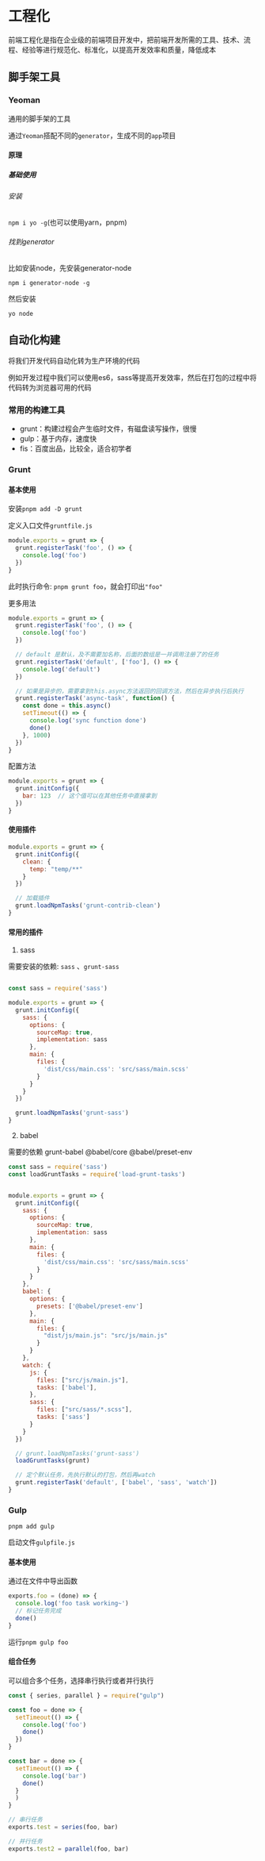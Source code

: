 # 工程化

前端工程化是指在企业级的前端项目开发中，把前端开发所需的工具、技术、流程、经验等进行规范化、标准化，以提高开发效率和质量，降低成本

## 脚手架工具

### Yeoman

通用的脚手架的工具

通过`Yeoman`搭配不同的`generator`，生成不同的`app`项目

#### 原理

##### 基础使用

###### 安装

`npm i yo -g`(也可以使用yarn，pnpm)

###### 找到generator

比如安装node，先安装generator-node

`npm i generator-node -g`

然后安装

`yo node`

## 自动化构建

将我们开发代码自动化转为生产环境的代码

例如开发过程中我们可以使用es6，sass等提高开发效率，然后在打包的过程中将代码转为浏览器可用的代码

### 常用的构建工具

- grunt：构建过程会产生临时文件，有磁盘读写操作，很慢
- gulp：基于内存，速度快
- fis：百度出品，比较全，适合初学者

### Grunt

#### 基本使用

安装`pnpm add -D grunt`

定义入口文件`gruntfile.js`

```js
module.exports = grunt => {
  grunt.registerTask('foo', () => {
    console.log('foo')
  })
}
```

此时执行命令: `pnpm grunt foo`，就会打印出`"foo"`

更多用法

```js
module.exports = grunt => {
  grunt.registerTask('foo', () => {
    console.log('foo')
  })

  // default 是默认，及不需要加名称，后面的数组是一并调用注册了的任务
  grunt.registerTask('default', ['foo'], () => {
    console.log('default')
  })

  // 如果是异步的，需要拿到this.async方法返回的回调方法，然后在异步执行后执行
  grunt.registerTask('async-task', function() {
    const done = this.async()
    setTimeout(() => {
      console.log('sync function done')
      done()
    }, 1000)
  })
}

```

配置方法

```js
module.exports = grunt => {
  grunt.initConfig({
    bar: 123  // 这个值可以在其他任务中直接拿到
  })
}
```

#### 使用插件

```js
module.exports = grunt => {
  grunt.initConfig({
    clean: {
      temp: "temp/**"
    }
  })

  // 加载插件
  grunt.loadNpmTasks('grunt-contrib-clean')
}

```


#### 常用的插件

1. sass

需要安装的依赖: `sass` 、`grunt-sass`

```js

const sass = require('sass')

module.exports = grunt => {
  grunt.initConfig({
    sass: {
      options: {
        sourceMap: true,
        implementation: sass
      },
      main: {
        files: {
          'dist/css/main.css': 'src/sass/main.scss'
        }
      }
    }
  })

  grunt.loadNpmTasks('grunt-sass')
}

```

2. babel

需要的依赖 grunt-babel  @babel/core  @babel/preset-env

```js
const sass = require('sass')
const loadGruntTasks = require('load-grunt-tasks')


module.exports = grunt => {
  grunt.initConfig({
    sass: {
      options: {
        sourceMap: true,
        implementation: sass
      },
      main: {
        files: {
          'dist/css/main.css': 'src/sass/main.scss'
        }
      }
    },
    babel: {
      options: {
        presets: ['@babel/preset-env']
      },
      main: {
        files: {
          "dist/js/main.js": "src/js/main.js"
        }
      }
    },
    watch: {
      js: {
        files: ["src/js/main.js"],
        tasks: ['babel'],
      },
      sass: {
        files: ["src/sass/*.scss"],
        tasks: ['sass']
      }
    }
  })

  // grunt.loadNpmTasks('grunt-sass')
  loadGruntTasks(grunt)

  // 定个默认任务，先执行默认的打包，然后再watch
  grunt.registerTask('default', ['babel', 'sass', 'watch'])
}

```
### Gulp

`pnpm add gulp`

启动文件`gulpfile.js`

#### 基本使用

通过在文件中导出函数

```js
exports.foo = (done) => {
  console.log('foo task working~')
  // 标记任务完成
  done()
}

```

运行`pnpm gulp foo`

#### 组合任务

可以组合多个任务，选择串行执行或者并行执行

```js
const { series, parallel } = require("gulp")

const foo = done => {
  setTimeout(() => {
    console.log('foo')
    done()
  })
}

const bar = done => {
  setTimeout(() => {
    console.log('bar')
    done()
  }
  )
}

// 串行任务
exports.test = series(foo, bar)

// 并行任务
exports.test2 = parallel(foo, bar)

```
